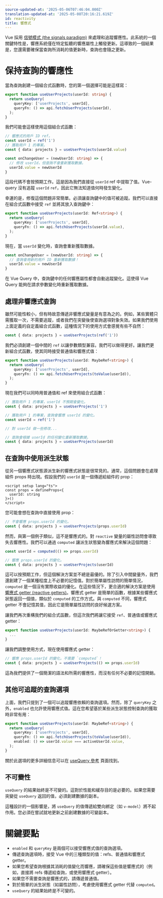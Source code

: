 ```yaml
---
source-updated-at: '2025-05-06T07:46:04.000Z'
translation-updated-at: '2025-05-08T20:16:21.619Z'
id: reactivity
title: 響應式
---
```


Vue 採用 [信號模式 (the signals paradigm)](https://vuejs.org/guide/extras/reactivity-in-depth.html#connection-to-signals) 來處理和追蹤響應性。此系統的一個關鍵特性是，響應系統僅在特定監聽的響應屬性上觸發更新。這導致的一個結果是，您還需要確保當查詢所消耗的值更新時，查詢也會隨之更新。

# 保持查詢的響應性

當為查詢創建一個組合式函數時，您的第一個選擇可能是這樣寫：

```ts
export function useUserProjects(userId: string) {
  return useQuery(
    queryKey: ['userProjects', userId],
    queryFn: () => api.fetchUserProjects(userId),
  );
}
```

我們可能會這樣使用這個組合式函數：

```ts
// 響應式的用戶 ID ref。
const userId = ref('1')
// 獲取用戶 1 的專案。
const { data: projects } = useUserProjects(userId.value)

const onChangeUser = (newUserId: string) => {
  // 修改 userId，但查詢不會重新獲取數據。
  userId.value = newUserId
}
```

這段代碼不會按預期工作。這是因為我們直接從 `userId` ref 中提取了值。Vue-query 沒有追蹤 `userId` `ref`，因此它無法知道值何時發生變化。

幸運的是，修復這個問題非常簡單。必須讓查詢鍵中的值可被追蹤。我們可以直接在組合式函數中接受 `ref` 並將其放入查詢鍵中：

```ts
export function useUserProjects(userId: Ref<string>) {
  return useQuery(
    queryKey: ['userProjects', userId],
    queryFn: () => api.fetchUserProjects(userId.value),
  );
}
```

現在，當 `userId` 變化時，查詢會重新獲取數據。

```ts
const onChangeUser = (newUserId: string) => {
  // 查詢會用新的用戶 ID 重新獲取數據！
  userId.value = newUserId
}
```

在 Vue Query 中，查詢鍵中的任何響應屬性都會自動追蹤變化。這使得 Vue Query 能夠在請求參數變化時重新獲取數據。

## 處理非響應式查詢

雖然可能性較小，但有時故意傳遞非響應式變量是有意為之的。例如，某些實體只需獲取一次，不需要追蹤，或者我們在突變後使查詢選項對象失效。如果我們使用上面定義的自定義組合式函數，這種情況下的使用方式會感覺有些不自然：

```ts
const { data: projects } = useUserProjects(ref('1'))
```

我們必須創建一個中間的 `ref` 以讓參數類型兼容。我們可以做得更好。讓我們更新組合式函數，使其同時接受普通值和響應式值：

```ts
export function useUserProjects(userId: MaybeRef<string>) {
  return useQuery(
    queryKey: ['userProjects', userId],
    queryFn: () => api.fetchUserProjects(toValue(userId)),
  );
}
```

現在我們可以同時用普通值和 ref 來使用組合式函數：

```ts
// 獲取用戶 1 的專案，userId 不預期會變化。
const { data: projects } = useUserProjects('1')

// 獲取用戶 1 的專案，查詢會響應 userId 的變化。
const userId = ref('1')

// 對 userId 做一些修改...

// 查詢會根據 userId 的任何變化重新獲取數據。
const { data: projects } = useUserProjects(userId)
```

## 在查詢中使用派生狀態

從另一個響應式狀態源派生新的響應式狀態是很常見的。通常，這個問題會在處理組件 props 時出現。假設我們的 `userId` 是一個傳遞給組件的 prop：

```vue
<script setup lang="ts">
const props = defineProps<{
  userId: string
}>()
</script>
```

您可能會想在查詢中直接使用 prop：

```ts
// 不會響應 props.userId 的變化。
const { data: projects } = useUserProjects(props.userId)
```

然而，與第一個例子類似，這不是響應式的。對 `reactive` 變量的屬性訪問會導致失去響應性。我們可以通過 `computed` 讓派生狀態變為響應式來解決這個問題：

```ts
const userId = computed(() => props.userId)

// 響應 props.userId 的變化。
const { data: projects } = useUserProjects(userId)
```

這可以按預期工作，但這個解決方案並不總是最優的。除了引入中間變量外，我們還創建了一個某種程度上不必要的記憶值。對於簡單屬性訪問的簡單情況，`computed` 是一個沒有實際收益的優化。在這些情況下，更合適的解決方案是使用 [響應式 getter (reactive getters)](https://blog.vuejs.org/posts/vue-3-3#better-getter-support-with-toref-and-tovalue)。響應式 getter 是簡單的函數，根據某些響應式狀態返回一個值，類似於 `computed` 的工作方式。與 `computed` 不同，響應式 getter 不會記憶其值，因此它是簡單屬性訪問的良好候選方案。

讓我們再次重構我們的組合式函數，但這次我們將讓它接受 `ref`、普通值或響應式 getter：

```ts
export function useUserProjects(userId: MaybeRefOrGetter<string>) {
  ...
}
```

讓我們調整使用方式，現在使用響應式 getter：

```ts
// 響應 props.userId 的變化。不需要 `computed`！
const { data: projects } = useUserProjects(() => props.userId)
```

這為我們提供了一個簡潔的語法和所需的響應性，而沒有任何不必要的記憶開銷。

## 其他可追蹤的查詢選項

上面，我們只提到了一個可以追蹤響應依賴的查詢選項。然而，除了 `queryKey` 之外，`enabled` 也允許使用響應式值。這在您希望基於某些派生狀態控制查詢的獲取時非常有用：

```ts
export function useUserProjects(userId: MaybeRef<string>) {
  return useQuery(
    queryKey: ['userProjects', userId],
    queryFn: () => api.fetchUserProjects(toValue(userId)),
    enabled: () => userId.value === activeUserId.value,
  );
}
```

關於此選項的更多詳細信息可以在 [useQuery 參考](./reference/useQuery.md) 頁面找到。

## 不可變性

`useQuery` 的結果始終是不可變的。這對於性能和緩存目的是必要的。如果您需要突變從 `useQuery` 返回的值，必須創建數據的副本。

這種設計的一個影響是，將 `useQuery` 的值傳遞給雙向綁定（如 `v-model`）將不起作用。您必須在嘗試就地更新之前創建數據的可變副本。

# 關鍵要點

- `enabled` 和 `queryKey` 是兩個可以接受響應式值的查詢選項。
- 傳遞查詢選項時，接受 Vue 中的三種類型的值：refs、普通值和響應式 getter。
- 如果您希望查詢根據其消耗的值變化而響應，請確保這些值是響應式的（例如，直接將 refs 傳遞給查詢，或使用響應式 getter）。
- 如果您不需要查詢是響應式的，請傳遞普通值。
- 對於簡單的派生狀態（如屬性訪問），考慮使用響應式 getter 代替 `computed`。
- `useQuery` 的結果始終是不可變的。
